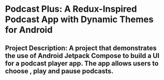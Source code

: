 # Podcast Plus: A Redux-Inspired Podcast App with Dynamic Themes for Android

## Project Description: A project that demonstrates the use of Android Jetpack Compose to build a UI for a podcast player app. The app allows users to choose , play and pause podcasts.
